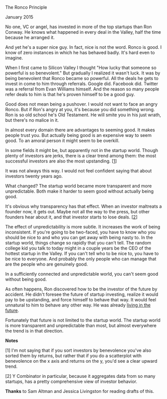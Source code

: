 The Ronco Principle

January 2015  
  
No one, VC or angel, has invested in more of the top startups than
Ron Conway. He knows what happened in every deal in the Valley,
half the time because he arranged it.  
  
And yet he's a super nice guy. In fact, nice is not the word.
Ronco is good. I know of zero instances in which he has behaved
badly. It's hard even to imagine.  
  
When I first came to Silicon Valley I thought "How lucky that someone
so powerful is so benevolent." But gradually I realized it wasn't
luck. It was by being benevolent that Ronco became so powerful.
All the deals he gets to invest in come to him through referrals.
Google did. Facebook did. Twitter was a referral from Evan Williams
himself. And the reason so many people refer deals to him is that
he's proven himself to be a good guy.  
  
Good does not mean being a pushover. I would not want to face an
angry Ronco. But if Ron's angry at you, it's because you did
something wrong. Ron is so old school he's Old Testament. He will
smite you in his just wrath, but there's no malice in it.  
  
In almost every domain there are advantages to seeming good. It
makes people trust you. But actually being good is an expensive
way to seem good. To an amoral person it might seem to be overkill.  
  
In some fields it might be, but apparently not in the startup world.
Though plenty of investors are jerks, there is a clear trend among
them: the most successful investors are also the most upstanding. 
[[1](#f1n)]  
  
It was not always this way. I would not feel confident saying that
about investors twenty years ago.  
  
What changed? The startup world became more transparent and more
unpredictable. Both make it harder to seem good without actually
being good.  
  
It's obvious why transparency has that effect. When an investor
maltreats a founder now, it gets out. Maybe not all the way to the
press, but other founders hear about it, and that investor
starts to lose deals. 
[[2](#f2n)]  
  
The effect of unpredictability is more subtle. It increases the
work of being inconsistent. If you're going to be two-faced, you
have to know who you should be nice to and who you can get away
with being nasty to. In the startup world, things change so rapidly
that you can't tell. The random college kid you talk to today might
in a couple years be the CEO of the hottest startup in the Valley.
If you can't tell who to be nice to, you have to be nice to everyone.
And probably the only people who can manage that are the people who
are genuinely good.  
  
In a sufficiently connected and unpredictable world, you can't seem
good without being good.  
  
As often happens, Ron discovered how to be the investor of the
future by accident. He didn't foresee the future of startup
investing, realize it would pay to be upstanding, and force himself
to behave that way. It would feel unnatural to him to behave any
other way. He was already 
[living in the future](startupideas.html).  
  
Fortunately that future is not limited to the startup world. The
startup world is more transparent and unpredictable than most, but
almost everywhere the trend is in that direction.  
  
  
  
  
  
  
  
  
  
**Notes**  
  
[1]
I'm not saying that if you sort investors by benevolence
you've also sorted them by returns, but rather that if you do a
scatterplot with benevolence on the x axis and returns on the y,
you'd see a clear upward trend.  
  
[2]
Y Combinator in particular, because it aggregates data
from so many startups, has a pretty comprehensive view of
investor behavior.  
  

**Thanks** to Sam Altman and Jessica Livingston for reading drafts of
this.  
  
